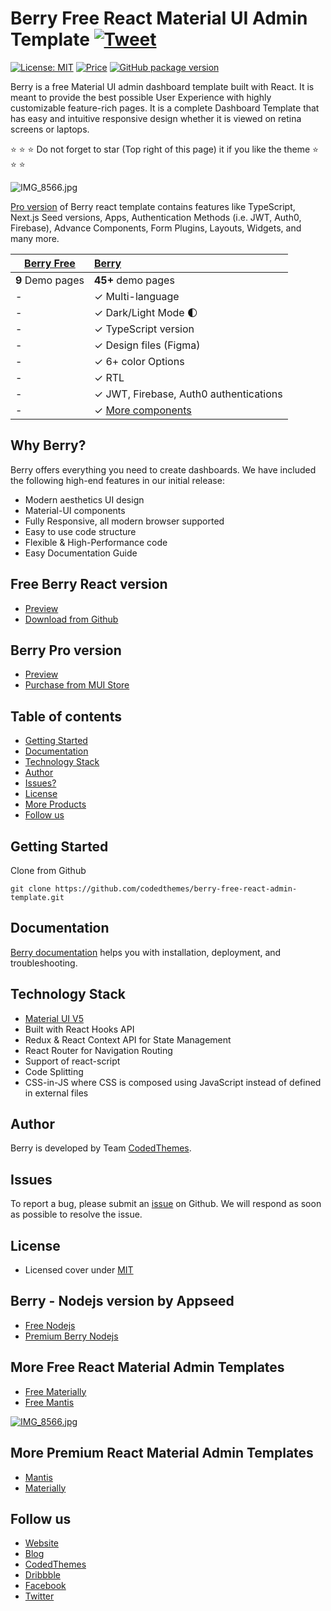 # Berry Free React Material UI Admin Template [![Tweet](https://img.shields.io/twitter/url/http/shields.io.svg?style=social)](https://twitter.com/intent/tweet?text=Get%20Berry%20React%20-%20The%20most%20beautiful%20Material%20designed%20Admin%20Dashboard%20Template%20&url=https://berrydashboard.io&via=codedthemes&hashtags=reactjs,webdev,developers,javascript)

[![License: MIT](https://img.shields.io/badge/License-MIT-yellow.svg)](https://opensource.org/licenses/MIT)
[![Price](https://img.shields.io/badge/price-FREE-0098f7.svg)](https://github.com/codedthemes/berry-free-react-admin-template/blob/main/LICENSE)
[![GitHub package version](https://img.shields.io/github/package-json/v/codedthemes/berry-free-react-admin-template)](https://github.com/codedthemes/berry-free-react-admin-template/)


Berry is a free Material UI admin dashboard template built with React. It is meant to provide the best possible User Experience with highly customizable feature-rich pages. It is a complete Dashboard Template that has easy and intuitive responsive design whether it is viewed on retina screens or laptops.

:star: :star: :star: Do not forget to star (Top right of this page) it if you like the theme  :star: :star: :star:

![IMG_8566.jpg](https://berrydashboard.io/imp-images/berry-github-free-repo-1.jpg)


[Pro version](https://berrydashboard.io) of Berry react template contains features like TypeScript, Next.js Seed versions, Apps, Authentication Methods (i.e. JWT, Auth0, Firebase), Advance Components, Form Plugins, Layouts, Widgets, and many more.

| [Berry Free](https://berrydashboard.io/free/)    | [Berry](https://material-ui.com/store/items/berry-react-material-admin/) |
| ---------------------------------------------------------------------------------------- | :------------------------------------------------------------------------|
| **9** Demo pages                                                                         | **45+** demo pages                                                       |
| -                                                                                        | ✓ Multi-language                                                         |
| -                                                                                        | ✓ Dark/Light Mode 🌓                                                    |
| -                                                                                        | ✓ TypeScript version                                                     |
| -                                                                                        | ✓ Design files (Figma)                                                   |
| -                                                                                        | ✓ 6+ color Options                                                       |
| -                                                                                        | ✓ RTL                                                                    |
| -                                                                                        | ✓ JWT, Firebase, Auth0 authentications                                   |
| -                                                                                        | ✓ [More components](https://berrydashboard.io/dashboard/default)         |  


## Why Berry?

Berry offers everything you need to create dashboards. We have included the following high-end features in our initial release:

 * Modern aesthetics UI design
 * Material-UI components
 * Fully Responsive, all modern browser supported
 * Easy to use code structure
 * Flexible & High-Performance code
 * Easy Documentation Guide

## Free Berry React version

 - [Preview](https://berrydashboard.io)
 - [Download from Github](https://github.com/codedthemes/berry-free-react-admin-template)
 
## Berry Pro version

 - [Preview](https://berrydashboard.io)
 - [Purchase from MUI Store](https://material-ui.com/store/items/berry-react-material-admin/)

## Table of contents

 * [Getting Started](#getting-started)
 * [Documentation](#documentation)
 * [Technology Stack](#technology-stack)
 * [Author](#author)
 * [Issues?](#issues)
 * [License](#license)
 * [More Products](#more-free-react-material-admin-templates)
 * [Follow us](#follow-us)
 
## Getting Started

Clone from Github 
```
git clone https://github.com/codedthemes/berry-free-react-admin-template.git
```

## Documentation

[Berry documentation](https://codedthemes.gitbook.io/berry/) helps you with installation, deployment, and troubleshooting.

## Technology Stack

 - [Material UI V5](https://material-ui.com/)
 - Built with React Hooks API
 - Redux & React Context API for State Management
 - React Router for Navigation Routing
 - Support of react-script
 - Code Splitting
 - CSS-in-JS where CSS is composed using JavaScript instead of defined in external files

## Author

Berry is developed by Team [CodedThemes](https://codedthemes.com).

## Issues

To report a bug, please submit an [issue](https://github.com/codedthemes/berry-free-react-admin-template/issues) on Github. We will respond as soon as possible to resolve the issue.

## License

 - Licensed cover under [MIT](https://github.com/codedthemes/datta-able-bootstrap-dashboard/blob/master/LICENSE)

## Berry - Nodejs version by Appseed

- [Free Nodejs](https://appseed.us/product/react-node-js-berry-dashboard)
- [Premium Berry Nodejs](https://appseed.us/full-stack/react-berry-dashboard)

## More Free React Material Admin Templates

 - [Free Materially](https://codedthemes.com/item/materially-free-reactjs-admin-template/)
 - [Free Mantis](https://mantisdashboard.io/free/)

[![IMG_8566.jpg](https://camo.githubusercontent.com/a2364ad8c498b2a7378dae5e1a5eb5d8e1fcb2d6ceeb8b54acdc2e8bc2508775/68747470733a2f2f6d616e74697364617368626f6172642e696f2f6164762d62616e6e65722d696d616765732f6f672d736f6369616c2e706e67)](https://mantisdashboard.io/free/)

## More Premium React Material Admin Templates

 - [Mantis](https://mui.com/store/items/mantis-react-admin-dashboard-template/)
 - [Materially](https://codedthemes.com/item/materially-reactjs-admin-dashboard/)
 
## Follow us
 - [Website](https://berrydashboard.io)
 - [Blog](https://blog.berrydashboard.io)
 - [CodedThemes](https://codedthemes.com)
 - [Dribbble](https://dribbble.com/codedthemes)
 - [Facebook](https://www.facebook.com/codedthemes)
 - [Twitter](https://twitter.com/codedthemes)
